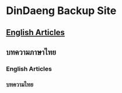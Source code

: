 # DinDaeng Backup Site

## [English Articles](https://github.com/DinDaeng-Backup/DinDaeng-Backup/blob/main/index.md#english-articles-1)

## บทความภาษาไทย


### English Articles


### บทความไทย

